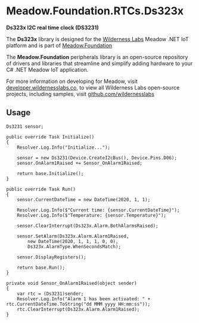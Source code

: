 # Meadow.Foundation.RTCs.Ds323x

**Ds323x I2C real time clock (DS3231)**

The **Ds323x** library is designed for the [Wilderness Labs](www.wildernesslabs.co) Meadow .NET IoT platform and is part of [Meadow.Foundation](https://developer.wildernesslabs.co/Meadow/Meadow.Foundation/)

The **Meadow.Foundation** peripherals library is an open-source repository of drivers and libraries that streamline and simplify adding hardware to your C# .NET Meadow IoT application.

For more information on developing for Meadow, visit [developer.wildernesslabs.co](http://developer.wildernesslabs.co/), to view all Wilderness Labs open-source projects, including samples, visit [github.com/wildernesslabs](https://github.com/wildernesslabs/)

## Usage

```
Ds3231 sensor;

public override Task Initialize()
{
    Resolver.Log.Info("Initialize...");

    sensor = new Ds3231(Device.CreateI2cBus(), Device.Pins.D06);
    sensor.OnAlarm1Raised += Sensor_OnAlarm1Raised;

    return base.Initialize();
}

public override Task Run()
{
    sensor.CurrentDateTime = new DateTime(2020, 1, 1);

    Resolver.Log.Info($"Current time: {sensor.CurrentDateTime}");
    Resolver.Log.Info($"Temperature: {sensor.Temperature}");

    sensor.ClearInterrupt(Ds323x.Alarm.BothAlarmsRaised);

    sensor.SetAlarm(Ds323x.Alarm.Alarm1Raised,
        new DateTime(2020, 1, 1, 1, 0, 0),
        Ds323x.AlarmType.WhenSecondsMatch);

    sensor.DisplayRegisters();

    return base.Run();
}

private void Sensor_OnAlarm1Raised(object sender)
{
    var rtc = (Ds3231)sender;
    Resolver.Log.Info("Alarm 1 has been activated: " + rtc.CurrentDateTime.ToString("dd MMM yyyy HH:mm:ss"));
    rtc.ClearInterrupt(Ds323x.Alarm.Alarm1Raised);
}

```
